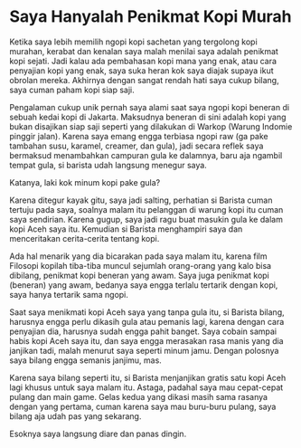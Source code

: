 # Saya Hanyalah Penikmat Kopi Murah

Ketika saya lebih memilih ngopi kopi sachetan yang tergolong kopi murahan, kerabat dan kenalan saya malah menilai saya adalah penikmat kopi sejati. Jadi kalau ada pembahasan kopi mana yang enak, atau cara penyajian kopi yang enak, saya suka heran kok saya diajak supaya ikut obrolan mereka. Akhirnya dengan sangat rendah hati saya cukup bilang, saya cuman paham kopi siap saji.

Pengalaman cukup unik pernah saya alami saat saya ngopi kopi beneran di sebuah kedai kopi di Jakarta. Maksudnya beneran di sini adalah kopi yang bukan disajikan siap saji seperti yang dilakukan di Warkop (Warung Indomie pinggir jalan). Karena saya emang engga terbiasa ngopi raw (ga pake tambahan susu, karamel, creamer, dan gula), jadi secara reflek saya bermaksud menambahkan campuran gula ke dalamnya, baru aja ngambil tempat gula, si barista udah langsung menegur saya.   

  
Katanya, laki kok minum kopi pake gula? 

  
Karena ditegur kayak gitu, saya jadi salting, perhatian si Barista cuman tertuju pada saya, soalnya malam itu pelanggan di warung kopi itu cuman saya sendirian. Karena gugup, saya jadi ragu buat masukin gula ke dalam kopi Aceh saya itu. Kemudian si Barista menghampiri saya dan menceritakan cerita-cerita tentang kopi.

  
Ada hal menarik yang dia bicarakan pada saya malam itu, karena film Filosopi kopilah tiba-tiba muncul sejumlah orang-orang yang kalo bisa dibilang, penikmat kopi beneran yang awam. Saya juga penikmat kopi (beneran) yang awam, bedanya saya engga terlalu tertarik dengan kopi, saya hanya tertarik sama ngopi.

  
Saat saya menikmati kopi Aceh saya yang tanpa gula itu, si Barista bilang, harusnya engga perlu dikasih gula atau pemanis lagi, karena dengan cara penyajian dia, harusnya sudah engga pahit banget. Saya cobain sampai habis kopi Aceh saya itu, dan saya engga merasakan rasa manis yang dia janjikan tadi, malah menurut saya seperti minum jamu. Dengan polosnya saya bilang engga semanis janjimu, mas.

  
Karena saya bilang seperti itu, si Barista menjanjikan gratis satu kopi Aceh lagi khusus untuk saya malam itu. Astaga, padahal saya mau cepat-cepat pulang dan main game. Gelas kedua yang dikasi masih sama rasanya dengan yang pertama, cuman karena saya mau buru-buru pulang, saya bilang aja udah pas yang sekarang. 

  
Esoknya saya langsung diare dan panas dingin.
